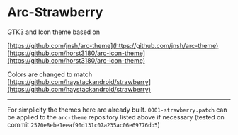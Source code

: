# Arc-Strawberry

GTK3 and Icon theme based on

[https://github.com/jnsh/arc-theme](https://github.com/jnsh/arc-theme)  
[https://github.com/horst3180/arc-icon-theme](https://github.com/horst3180/arc-icon-theme)

Colors are changed to match [https://github.com/haystackandroid/strawberry](https://github.com/haystackandroid/strawberry)

---

For simplicity the themes here are already built. `0001-strawberry.patch` can be applied to the `arc-theme` repository listed above if necessary (tested on commit `2570e8ebe1eeaf90d131c07a235ac06e69776db5`)

